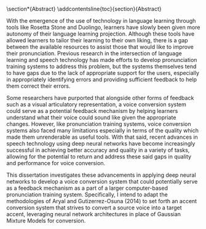 \section*{Abstract}
\addcontentsline{toc}{section}{Abstract}

With the emergence of the use of technology in language learning through tools like Rosetta Stone and Duolingo, learners have slowly been given more autonomy of their language learning projection. Although these tools have allowed learners to tailor their learning to their own liking, there is a gap between the available resources to assist those that would like to improve their pronunciation. Previous research in the intersection of language learning and speech technology has made efforts to develop pronunciation training systems to address this problem, but the systems themselves tend to have gaps due to the lack of appropriate support for the users, especially in appropriately identifying errors and providing sufficient feedback to help them correct their errors.

Some researchers have purported that alongside other forms of feedback such as a visual articulatory representation, a voice conversion system could serve as a potential feedback mechanism by helping learners understand what their voice could sound like given the appropriate changes. However, like pronunciation training systems, voice conversion systems also faced many limitations especially in terms of the quality which made them unrenderable as useful tools. With that said, recent advances in speech technology using deep neural networks have become increasingly successful in achieving better accuracy and quality in a variety of tasks, allowing for the potential to return and address these said gaps in quality and performance for voice conversion.

This dissertation investigates these advancements in applying deep neural networks to develop a voice conversion system that could potentially serve as a feedback mechanism as a part of a larger computer-based pronunciation training system. Specifically, I intend to adapt the methodologies of Aryal and Gutizerrez-Osuna (2014) to set forth an accent conversion system that strives to convert a source voice into a target accent, leveraging neural network architectures in place of Gaussian Mixture Models for conversion.



 










